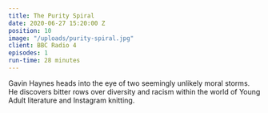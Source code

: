 ```yaml
---
title: The Purity Spiral
date: 2020-06-27 15:20:00 Z
position: 10
image: "/uploads/purity-spiral.jpg"
client: BBC Radio 4 
episodes: 1
run-time: 28 minutes
---
```


Gavin Haynes heads into the eye of two seemingly unlikely moral storms. He discovers bitter rows over diversity and racism within the world of Young Adult literature and Instagram knitting.
